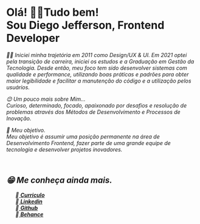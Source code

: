 <p dir="auto">
  <h1>Olá! 👋😁Tudo bem!  <br>
  Sou Diego Jefferson, Frontend Developer</h1>  
</p> 


<p dir="auto">
<em>
👨‍💻 Iniciei minha trajetória em 2011 como Design/UX & UI. Em 2021 optei pela transição de carreira, iniciei os estudos e a Graduação em Gestão da Tecnologia.
Desde então, meu foco tem sido desenvolver sistemas com qualidade e performance, utilizando boas práticas e padrões para obter maior legibilidade e facilitar a     manutenção do código e a utilização pelos usuários.


<p dir="auto">
😊 Um pouco mais sobre Mim... <br>
Curioso, determinado, focado, apaixonado por desafios e resolução de problemas através dos Métodos de Desenvolvimento e Processos de Inovação.

🎯 Meu objetivo.  <br>
Meu objetivo é assumir uma posição permanente na área de Desenvolvimento Frontend, fazer parte de uma grande equipe de tecnologia e desenvolver projetos inovadores.

<br>
<h2 dir="auto"> 😁 Me conheça ainda mais. </h2> 
<ul dir="auto">
🔶<a href="https://github.com/Diegojfsr/Curriculo/blob/main/DiegoJfsr-Frontend%20Developer.pdf"> <strong>Curriculo</strong> </a></li><br>
🔶<a href="https://www.linkedin.com/in/diegojfsr/"> <strong>Linkedin</strong> </a><br>
🔶<a href="https://github.com/Diegojfsr"> <strong>Github</strong> </a><br>
🔶<a href="https://www.behance.net/diegojfsr"> <strong>Behance</strong> </a><br>
</ul>

</p>
</em>
</p>

<!--
<div>
<a href="https://github.com/Diegojfsr">
<img height="180em" src="https://github-readme-stats.vercel.app/api/top-langs/?username=Diegojfsr&layout=compact&langs_count=7&theme=dracula"/>
<img height="180em" src="https://github-readme-stats.vercel.app/api?username=Diegojfsr&show_icons=true&theme=dracula&include_all_commits=true&count_private=true"/>
</div>
-->
